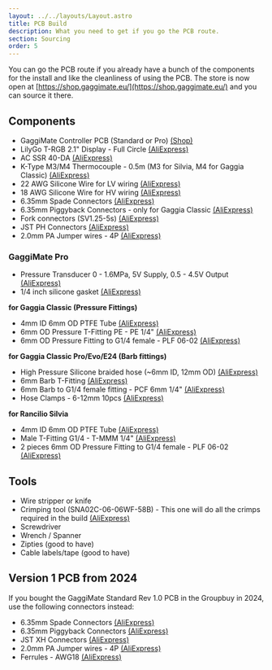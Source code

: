 ```yaml
---
layout: ../../layouts/Layout.astro
title: PCB Build
description: What you need to get if you go the PCB route.
section: Sourcing
order: 5
---
```


You can go the PCB route if you already have a bunch of the components for the install and like the cleanliness of using the PCB. The store is now open at [https://shop.gaggimate.eu/](https://shop.gaggimate.eu/) and you can source it there.

## Components

* GaggiMate Controller PCB (Standard or Pro)  [(Shop)](https://shop.gaggimate.eu/collections/parts)
* LilyGo T-RGB 2.1" Display - Full Circle [(AliExpress)](https://s.click.aliexpress.com/e/_EwmnrEs)
* AC SSR 40-DA [(AliExpress)](https://s.click.aliexpress.com/e/_EHYcrLa)
* K-Type M3/M4 Thermocouple - 0.5m (M3 for Silvia, M4 for Gaggia Classic) [(AliExpress)](https://s.click.aliexpress.com/e/_EwzbL6M)
* 22 AWG Silicone Wire for LV wiring [(AliExpress)](https://s.click.aliexpress.com/e/_EQltZj2)
* 18 AWG Silicone Wire for HV wiring [(AliExpress)](https://s.click.aliexpress.com/e/_EJ5sOfm)
* 6.35mm Spade Connectors [(AliExpress)](https://s.click.aliexpress.com/e/_EuLcsLO)
* 6.35mm Piggyback Connectors - only for Gaggia Classic [(AliExpress)](https://s.click.aliexpress.com/e/_EytfYJO)
* Fork connectors (SV1.25-5s) [(AliExpress)](https://s.click.aliexpress.com/e/_EIAVCxe)
* JST PH Connectors [(AliExpress)](https://s.click.aliexpress.com/e/_EQVvGV6)
* 2.0mm PA Jumper wires - 4P [(AliExpress)](https://s.click.aliexpress.com/e/_EQ4BcnO)

### GaggiMate Pro

* Pressure Transducer 0 - 1.6MPa, 5V Supply, 0.5 - 4.5V Output [(AliExpress)](https://s.click.aliexpress.com/e/_Evn1mNS)
* 1/4 inch silicone gasket [(AliExpress)](https://s.click.aliexpress.com/e/_EuWMCw8)

**for Gaggia Classic (Pressure Fittings)**

* 4mm ID 6mm OD PTFE Tube [(AliExpress)](https://s.click.aliexpress.com/e/_EGn7WBq)
* 6mm OD Pressure T-Fitting PE - PE 1/4" [(AliExpress)](https://s.click.aliexpress.com/e/_EyxHEI4)
* 6mm OD Pressure Fitting to G1/4 female - PLF 06-02 [(AliExpress)](https://s.click.aliexpress.com/e/_EzlXYGY)

**for Gaggia Classic Pro/Evo/E24 (Barb fittings)**

* High Pressure Silicone braided hose (~6mm ID, 12mm OD) [(AliExpress)](https://s.click.aliexpress.com/e/_EvUXSPe)
* 6mm Barb T-Fitting [(AliExpress)](https://s.click.aliexpress.com/e/_Ev2iqBQ)
* 6mm Barb to G1/4 female fitting - PCF 6mm 1/4" [(AliExpress)](https://s.click.aliexpress.com/e/_EGT7xgU)
* Hose Clamps - 6-12mm 10pcs [(AliExpress)](https://s.click.aliexpress.com/e/_EyizSFY)

**for Rancilio Silvia**
* 4mm ID 6mm OD PTFE Tube [(AliExpress)](https://s.click.aliexpress.com/e/_EGn7WBq)
* Male T-Fitting G1/4 - T-MMM 1/4" [(AliExpress)](https://www.aliexpress.com/item/1005005296973353.html)
* 2 pieces 6mm OD Pressure Fitting to G1/4 female - PLF 06-02 [(AliExpress)](https://s.click.aliexpress.com/e/_EzlXYGY)

## Tools

* Wire stripper or knife
* Crimping tool  (SNA02C-06-06WF-58B) - This one will do all the crimps required in the build [(AliExpress)](https://a.aliexpress.com/_EuVLJ9A)
* Screwdriver
* Wrench / Spanner
* Zipties (good to have)
* Cable labels/tape (good to have)

## Version 1 PCB from 2024

If you bought the GaggiMate Standard Rev 1.0 PCB in the Groupbuy in 2024, use the following connectors instead:

* 6.35mm Spade Connectors [(AliExpress)](https://s.click.aliexpress.com/e/_Ew8LURi)
* 6.35mm Piggyback Connectors [(AliExpress)](https://s.click.aliexpress.com/e/_EH4r52U)
* JST XH Connectors [(AliExpress)](https://s.click.aliexpress.com/e/_EHaVBXe)
* 2.0mm PA Jumper wires - 4P [(AliExpress)](https://s.click.aliexpress.com/e/_EQEyQGy)
* Ferrules - AWG18 [(AliExpress)](https://s.click.aliexpress.com/e/_EuV5olm)
